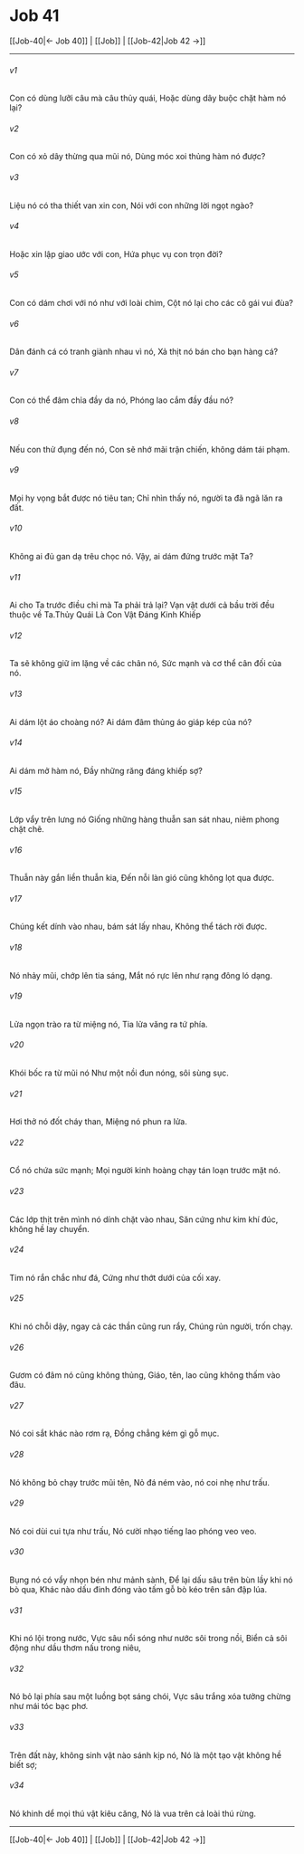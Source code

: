 # Job 41

[[Job-40|← Job 40]] | [[Job]] | [[Job-42|Job 42 →]]
***



###### v1 
Con có dùng lưỡi câu mà câu thủy quái, Hoặc dùng dây buộc chặt hàm nó lại? 

###### v2 
Con có xỏ dây thừng qua mũi nó, Dùng móc xoi thủng hàm nó được? 

###### v3 
Liệu nó có tha thiết van xin con, Nói với con những lời ngọt ngào? 

###### v4 
Hoặc xin lập giao ước với con, Hứa phục vụ con trọn đời? 

###### v5 
Con có dám chơi với nó như với loài chim, Cột nó lại cho các cô gái vui đùa? 

###### v6 
Dân đánh cá có tranh giành nhau vì nó, Xả thịt nó bán cho bạn hàng cá? 

###### v7 
Con có thể đâm chỉa đầy da nó, Phóng lao cắm đầy đầu nó? 

###### v8 
Nếu con thử đụng đến nó, Con sẽ nhớ mãi trận chiến, không dám tái phạm. 

###### v9 
Mọi hy vọng bắt được nó tiêu tan; Chỉ nhìn thấy nó, người ta đã ngã lăn ra đất. 

###### v10 
Không ai đủ gan dạ trêu chọc nó. Vậy, ai dám đứng trước mặt Ta? 

###### v11 
Ai cho Ta trước điều chi mà Ta phải trả lại? Vạn vật dưới cả bầu trời đều thuộc về Ta.Thủy Quái Là Con Vật Đáng Kinh Khiếp 

###### v12 
Ta sẽ không giữ im lặng về các chân nó, Sức mạnh và cơ thể cân đối của nó. 

###### v13 
Ai dám lột áo choàng nó? Ai dám đâm thủng áo giáp kép của nó? 

###### v14 
Ai dám mở hàm nó, Đầy những răng đáng khiếp sợ? 

###### v15 
Lớp vẩy trên lưng nó Giống những hàng thuẫn san sát nhau, niêm phong chặt chẽ. 

###### v16 
Thuẫn này gắn liền thuẫn kia, Đến nỗi làn gió cũng không lọt qua được. 

###### v17 
Chúng kết dính vào nhau, bám sát lấy nhau, Không thể tách rời được. 

###### v18 
Nó nhảy mũi, chớp lên tia sáng, Mắt nó rực lên như rạng đông ló dạng. 

###### v19 
Lửa ngọn trào ra từ miệng nó, Tia lửa văng ra tứ phía. 

###### v20 
Khói bốc ra từ mũi nó Như một nồi đun nóng, sôi sùng sục. 

###### v21 
Hơi thở nó đốt cháy than, Miệng nó phun ra lửa. 

###### v22 
Cổ nó chứa sức mạnh; Mọi người kinh hoàng chạy tán loạn trước mặt nó. 

###### v23 
Các lớp thịt trên mình nó dính chặt vào nhau, Săn cứng như kim khí đúc, không hề lay chuyển. 

###### v24 
Tim nó rắn chắc như đá, Cứng như thớt dưới của cối xay. 

###### v25 
Khi nó chỗi dậy, ngay cả các thần cũng run rẩy, Chúng rủn người, trốn chạy. 

###### v26 
Gươm có đâm nó cũng không thủng, Giáo, tên, lao cũng không thấm vào đâu. 

###### v27 
Nó coi sắt khác nào rơm rạ, Đồng chẳng kém gì gỗ mục. 

###### v28 
Nó không bỏ chạy trước mũi tên, Nỏ đá ném vào, nó coi nhẹ như trấu. 

###### v29 
Nó coi dùi cui tựa như trấu, Nó cười nhạo tiếng lao phóng veo veo. 

###### v30 
Bụng nó có vẩy nhọn bén như mảnh sành, Để lại dấu sâu trên bùn lầy khi nó bò qua, Khác nào dấu đinh đóng vào tấm gỗ bò kéo trên sân đập lúa. 

###### v31 
Khi nó lội trong nước, Vực sâu nổi sóng như nước sôi trong nồi, Biển cả sôi động như dầu thơm nấu trong niêu, 

###### v32 
Nó bỏ lại phía sau một luồng bọt sáng chói, Vực sâu trắng xóa tưởng chừng như mái tóc bạc phơ. 

###### v33 
Trên đất này, không sinh vật nào sánh kịp nó, Nó là một tạo vật không hề biết sợ; 

###### v34 
Nó khinh dể mọi thú vật kiêu căng, Nó là vua trên cả loài thú rừng.

***
[[Job-40|← Job 40]] | [[Job]] | [[Job-42|Job 42 →]]
